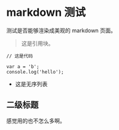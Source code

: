 # markdown 测试

测试是否能够渲染成美观的 markdown 页面。

> 这是引用块。

```
// 这是代码

var a = 'b';
console.log('hello');
```


- 这是无序列表


## 二级标题


感觉用的也不怎么多啊。